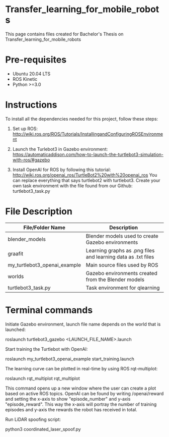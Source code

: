 # Transfer_learning_for_mobile_robots

This page contains files created for Bachelor's Thesis on Transfer_learning_for_mobile_robots

# Pre-requisites
* Ubuntu 20.04 LTS
* ROS Kinetic
* Python >=3.0

# Instructions
To install all the dependencies needed for this project, follow these steps:

1. Set up ROS: 
http://wiki.ros.org/ROS/Tutorials/InstallingandConfiguringROSEnvironment

2. Launch the Turlebot3 in Gazebo environment:
https://automaticaddison.com/how-to-launch-the-turtlebot3-simulation-with-ros/#gazebo

3. Install OpenAI for ROS by following this tutorial:
http://wiki.ros.org/openai_ros/TurtleBot2%20with%20openai_ros
You can replace everything that says turtlebot2 with turtlebot3. 
Create your own task environment with the file found from our Github: turtlebot3_task.py

# File Description
| File/Folder Name | Description |
| --- | --- |
| blender_models | Blender models used to create Gazebo environments |
| graafit | Learning graphs as .png files and learning data as .txt files |
| my_turtlebot3_openai_example | Main source files used by ROS |
| worlds | Gazebo environments created from the Blender models |
| turtlebot3_task.py | Task environment for qlearning  |

# Terminal commands
Initiate Gazebo environment, launch file name depends on the world that is launched:

roslaunch turtlebot3_gazebo <LAUNCH_FILE_NAME>.launch

Start training the Turtlebot with OpenAI:

roslaunch my_turtlebot3_openai_example start_training.launch

The learning curve can be plotted in real-time by using ROS rqt-multiplot:

roslaunch rqt_multiplot rqt_multiplot

This command opens up a new window where the user can create a plot based on active ROS topics. OpenAI can be found by writing /openai/reward and setting the x-axis to show "episode\_number" and y-axis "episode\_reward". This way the x-axis will portray the number of training episodes and y-axis the rewards the robot has received in total.

Run LiDAR spoofing script:

python3 coordinated_laser_spoof.py
